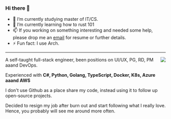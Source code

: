 ### Hi there 👋
- 🔭 I’m currently studying master of IT/CS.
- 🌱 I’m currently learning how to rust 101
- 📫 If you working on something interesting and needed some help, please drop me an [email](mailto://p3nj.tutanota.io) for resume or further details.
- ⚡ Fun fact: I use Arch.
<hr>
<img align="right" src="https://github-readme-stats.vercel.app/api?username=p3nj&show_icons=true&theme=gruvbox" />
A self-taught full-stack engineer, been positions on UI/UX, PG, RD, PM aaand DevOps.

Experienced with **C#, Python, Golang, TypeScript, Docker, K8s, Azure aaand AWS**
  
I don't use Github as a place share my code, instead using it to follow up open-source projects.

Decided to resign my job after burn out and start following what I really love. Hence, you probably will see me around more often.



<!--
**limeless/limeless** is a ✨ _special_ ✨ repository because its `README.md` (this file) appears on your GitHub profile.

Here are some ideas to get you started:
- 🔭 I’m currently working on ...
- 🌱 I’m currently learning how to front-end
- 👯 I’m looking to collaborate on ...
- 🤔 I’m looking for help with ...
- 💬 Ask me about ...
- 📫 How to reach me: ...
- 😄 Pronouns: ...
- ⚡ Fun fact: ...

-->


